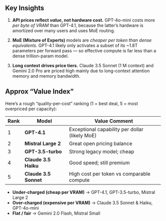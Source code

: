 ## Key Insights

1. **API prices reflect _value_, not hardware cost.**
   GPT-4o-mini costs more _per byte of VRAM_ than GPT-4.1, because the latter’s hardware is amortized over many users and uses MoE routing.

2. **MoE (Mixture of Experts)** models are _cheaper per token than dense equivalents._
   GPT-4.1 likely only activates a subset of its ~1.8T parameters per forward pass — so effective compute is far less than a dense trillion-param model.

3. **Long context drives price tiers.**
   Claude 3.5 Sonnet (1 M context) and Gemini 2.0 Pro are priced high mainly due to long-context attention memory and memory bandwidth.

## Approx “Value Index”

Here’s a rough “quality-per-cost” ranking (1 = best deal, 5 = most overpriced per capacity):

| Rank | Model                 | Value Comment                                  |
| ---- | --------------------- | ---------------------------------------------- |
| 1    | **GPT-4.1**           | Exceptional capability per dollar (likely MoE) |
| 2    | **Mistral Large 2**   | Great open pricing balance                     |
| 3    | **GPT-3.5-turbo**     | Strong legacy model; cheap                     |
| 4    | **Claude 3.5 Haiku**  | Good speed; still premium                      |
| 5    | **Claude 3.5 Sonnet** | High cost per token vs comparable compute      |

- **Under-charged (cheap per VRAM)** → GPT-4.1, GPT-3.5-turbo, Mistral Large 2
- **Over-charged (expensive per VRAM)** → Claude 3.5 Sonnet & Haiku, GPT-4o-mini
- **Flat / fair** → Gemini 2.0 Flash, Mistral Small
